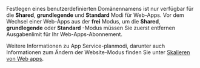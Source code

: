 Festlegen eines benutzerdefinierten Domänennamens ist nur verfügbar für die **Shared**, **grundlegende** und **Standard** Modi für Web-Apps. Vor dem Wechsel einer Web-Apps aus der **frei** Modus, um die **Shared**, **grundlegende** oder **Standard** -Modus müssen Sie zuerst entfernen Ausgabenlimit für Ihr Web-Apps-Abonnement. 

Weitere Informationen zu App Service-planmodi, darunter auch Informationen zum Ändern der Website-Modus finden Sie unter [Skalieren von Web apps](../article/app-service-web/web-sites-scale.md).

